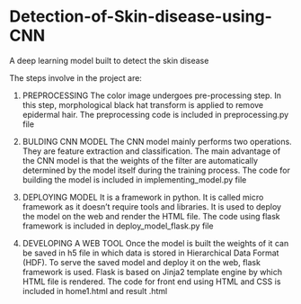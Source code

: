 # Detection-of-Skin-disease-using-CNN
A deep learning model built to detect the skin disease


The steps involve in the project are:


1)	PREPROCESSING
The color image undergoes pre-processing step. In this step, morphological black hat transform is applied to remove epidermal hair.
The preprocessing code is included in preprocessing.py file


2)	BULDING CNN MODEL
The CNN model mainly performs two operations. They are feature extraction and classification. The main advantage of the CNN model is that the weights of the filter are automatically determined by the model itself during the training process.
The code for building the model is included in implementing_model.py file


3)	DEPLOYING MODEL
It is a framework in python. It is called micro framework as it doesn’t require tools and libraries. It is used to deploy the model on the web and render the HTML file.
The code using flask framework is included in deploy_model_flask.py file


4)	DEVELOPING A WEB TOOL
Once the model is built the weights of it can be saved in h5 file in which data is stored in Hierarchical Data Format (HDF). 
To serve the saved model and deploy it on the web, flask framework is used. Flask is based on Jinja2 template engine by which HTML file is rendered.
The code for front end using HTML and CSS is included in home1.html and result .html

